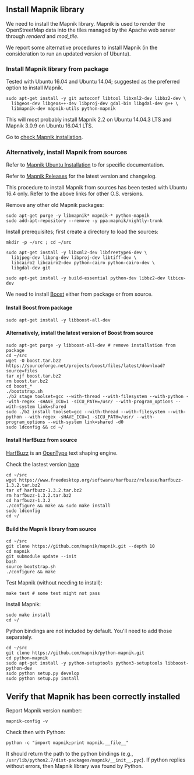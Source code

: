 ## Install Mapnik library

We need to install the Mapnik library. Mapnik is used to render the OpenStreetMap data into the tiles managed by the Apache web server through *renderd* and *mod_tile*.

We report some alternative procedures to install Mapnik (in the consideration to run an updated version of Ubuntu).

### Install Mapnik library from package

Tested with Ubuntu 16.04 and Ubuntu 14.04; suggested as the preferred option to install Mapnik.

    sudo apt-get install -y git autoconf libtool libxml2-dev libbz2-dev \
      libgeos-dev libgeos++-dev libproj-dev gdal-bin libgdal-dev g++ \
      libmapnik-dev mapnik-utils python-mapnik

This will most probably install Mapnik 2.2 on Ubuntu 14.04.3 LTS and Mapnik 3.0.9 on Ubuntu 16.04.1 LTS.

Go to [check Mapnik installation](#verify-that-mapnik-has-been-correctly-installed).

### Alternatively, install Mapnik from sources

Refer to [Mapnik Ubuntu Installation](https://github.com/mapnik/mapnik/wiki/UbuntuInstallation) to for specific documentation.

Refer to [Mapnik Releases](https://github.com/mapnik/mapnik/releases) for the latest version and changelog.

This procedure to install Mapnik from sources has been tested with Ubuntu 16.4 only. Refer to the above links for other O.S. versions.

Remove any other old Mapnik packages:

    sudo apt-get purge -y libmapnik* mapnik-* python-mapnik
    sudo add-apt-repository --remove -y ppa:mapnik/nightly-trunk

Install prerequisites; first create a directory to load the sources:

    mkdir -p ~/src ; cd ~/src

    sudo apt-get install -y libxml2-dev libfreetype6-dev \
      libjpeg-dev libpng-dev libproj-dev libtiff-dev \
      libcairo2 libcairo2-dev python-cairo python-cairo-dev \
      libgdal-dev git

    sudo apt-get install -y build-essential python-dev libbz2-dev libicu-dev

We need to install [Boost](http://www.boost.org/) either from package or from source.

#### Install Boost from package

    sudo apt-get install -y libboost-all-dev

#### Alternatively, install the latest version of Boost from source

```shell
sudo apt-get purge -y libboost-all-dev # remove installation from package
cd ~/src
wget -O boost.tar.bz2 https://sourceforge.net/projects/boost/files/latest/download?source=files
tar xjf boost.tar.bz2
rm boost.tar.bz2
cd boost_*
./bootstrap.sh
./b2 stage toolset=gcc --with-thread --with-filesystem --with-python --with-regex -sHAVE_ICU=1 -sICU_PATH=/usr/ --with-program_options --with-system link=shared
sudo ./b2 install toolset=gcc --with-thread --with-filesystem --with-python --with-regex -sHAVE_ICU=1 -sICU_PATH=/usr/ --with-program_options --with-system link=shared -d0
sudo ldconfig && cd ~/
```

#### Install HarfBuzz from source

[HarfBuzz](https://www.freedesktop.org/wiki/Software/HarfBuzz/) is an [OpenType](http://www.microsoft.com/typography/otspec/) text shaping engine.

Check the lastest version [here](https://www.freedesktop.org/software/harfbuzz/release/)

    cd ~/src
    wget https://www.freedesktop.org/software/harfbuzz/release/harfbuzz-1.3.2.tar.bz2
    tar xf harfbuzz-1.3.2.tar.bz2
    rm harfbuzz-1.3.2.tar.bz2
    cd harfbuzz-1.3.2
    ./configure && make && sudo make install
    sudo ldconfig
    cd ~/

#### Build the Mapnik library from source

    cd ~/src
    git clone https://github.com/mapnik/mapnik.git --depth 10
    cd mapnik
    git submodule update --init
    bash
    source bootstrap.sh
    ./configure && make

Test Mapnik (without needing to install):

    make test # some test might not pass
    
Install Mapnik:

    sudo make install
    cd ~/

Python bindings are not included by default. You'll need to add those separately.

    cd ~/src
    git clone https://github.com/mapnik/python-mapnik.git
    cd python-mapnik
    sudo apt-get install -y python-setuptools python3-setuptools libboost-python-dev
    sudo python setup.py develop
    sudo python setup.py install

## Verify that Mapnik has been correctly installed

Report Mapnik version number:

    mapnik-config -v

Check then with Python:

    python -c "import mapnik;print mapnik.__file__"

It should return the path to the python bindings (e.g., `/usr/lib/python2.7/dist-packages/mapnik/__init__.pyc`). If python replies without errors, then Mapnik library was found by Python.
